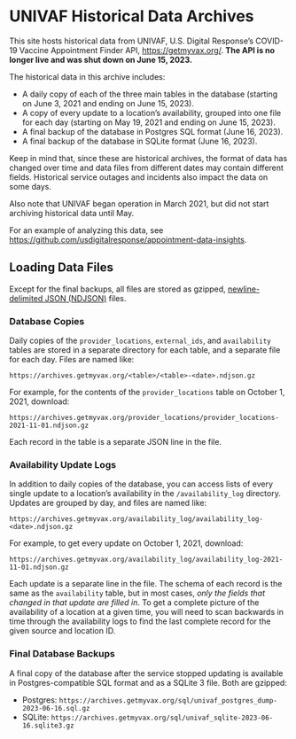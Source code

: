 # UNIVAF Historical Data Archives

This site hosts historical data from UNIVAF, U.S. Digital Response’s COVID-19 Vaccine Appointment Finder API, <https://getmyvax.org/>. **The API is no longer live and was shut down on June 15, 2023.**

The historical data in this archive includes:

- A daily copy of each of the three main tables in the database (starting on June 3, 2021 and ending on June 15, 2023).
- A copy of every update to a location’s availability, grouped into one file for each day (starting on May 19, 2021 and ending on June 15, 2023).
- A final backup of the database in Postgres SQL format (June 16, 2023).
- A final backup of the database in SQLite format (June 16, 2023).

Keep in mind that, since these are historical archives, the format of data has changed over time and data files from different dates may contain different fields. Historical service outages and incidents also impact the data on some days.

Also note that UNIVAF began operation in March 2021, but did not start archiving historical data until May.

For an example of analyzing this data, see <https://github.com/usdigitalresponse/appointment-data-insights>.


## Loading Data Files

Except for the final backups, all files are stored as gzipped, [newline-delimited JSON (NDJSON)](http://ndjson.org/) files.


### Database Copies

Daily copies of the `provider_locations`, `external_ids`, and `availability` tables are stored in a separate directory for each table, and a separate file for each day. Files are named like:

```
https://archives.getmyvax.org/<table>/<table>-<date>.ndjson.gz
```

For example, for the contents of the `provider_locations` table on October 1, 2021, download:

```
https://archives.getmyvax.org/provider_locations/provider_locations-2021-11-01.ndjson.gz
```

Each record in the table is a separate JSON line in the file.


### Availability Update Logs

In addition to daily copies of the database, you can access lists of every single update to a location’s availability in the `/availability_log` directory. Updates are grouped by day, and files are named like:

```
https://archives.getmyvax.org/availability_log/availability_log-<date>.ndjson.gz
```

For example, to get every update on October 1, 2021, download:

```
https://archives.getmyvax.org/availability_log/availability_log-2021-11-01.ndjson.gz
```

Each update is a separate line in the file. The schema of each record is the same as the `availability` table, but in most cases, _only the fields that changed in that update are filled in_. To get a complete picture of the availability of a location at a given time, you will need to scan backwards in time through the availability logs to find the last complete record for the given source and location ID.


### Final Database Backups

A final copy of the database after the service stopped updating is available in Postgres-compatible SQL format and as a SQLite 3 file. Both are gzipped:

- Postgres: `https://archives.getmyvax.org/sql/univaf_postgres_dump-2023-06-16.sql.gz`
- SQLite: `https://archives.getmyvax.org/sql/univaf_sqlite-2023-06-16.sqlite3.gz`
